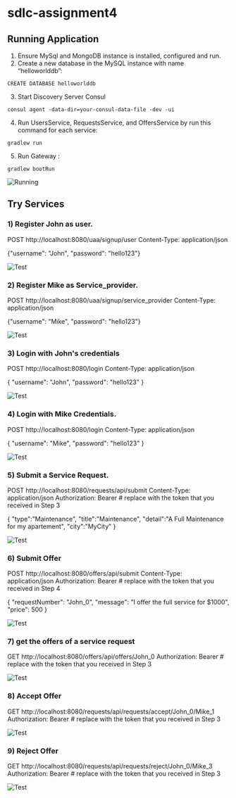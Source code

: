 # sdlc-assignment4

## Running Application

  1. Ensure MySql and MongoDB instance is installed, configured and run.
  2. Create a new database in the MySQL instance with name “helloworlddb”:
  ```
  CREATE DATABASE helloworlddb
  ```
  3. Start Discovery Server Consul
  ```
  consul agent -data-dir=your-consul-data-file -dev -ui
  ```
  4. Run UsersService, RequestsService, and OffersService by run this command for each service:
  ```
  gradlew run
  ```
  5. Run Gateway :
  ```
  gradlew bootRun
 
  ```
  
  ![Running](https://github.com/Xinqi-Zhang-USF/sdlc-assignment4/blob/main/screenshot/Screen%20Shot%202021-02-23%20at%203.28.58%20AM.png)
  
  ## Try Services

### 1) Register John as user.
POST http://localhost:8080/uaa/signup/user
Content-Type: application/json

{"username":  "John", "password": "hello123"}


![Test](https://github.com/Xinqi-Zhang-USF/sdlc-assignment4/blob/main/screenshot/Screen%20Shot%202021-02-23%20at%203.38.08%20AM.png)

### 2) Register Mike as Service_provider.
POST http://localhost:8080/uaa/signup/service_provider
Content-Type: application/json

{"username":  "Mike", "password": "hello123"}

![Test](https://github.com/Xinqi-Zhang-USF/sdlc-assignment4/blob/main/screenshot/Screen%20Shot%202021-02-23%20at%203.38.54%20AM.png)

### 3) Login with John's credentials 
POST http://localhost:8080/login
Content-Type: application/json

{
  "username": "John",
  "password": "hello123"
}

![Test](https://github.com/Xinqi-Zhang-USF/sdlc-assignment4/blob/main/screenshot/Screen%20Shot%202021-02-23%20at%203.39.54%20AM.png)

### 4) Login with Mike Credentials. 
POST http://localhost:8080/login
Content-Type: application/json

{
  "username": "Mike",
  "password": "hello123"
}

![Test](https://github.com/Xinqi-Zhang-USF/sdlc-assignment4/blob/main/screenshot/Screen%20Shot%202021-02-23%20at%203.41.05%20AM.png)


### 5) Submit a Service Request. 
POST http://localhost:8080/requests/api/submit
Content-Type: application/json
Authorization: Bearer <token> # replace <token> with the token that you received in Step 3

{
     "type":"Maintenance",
     "title":"Maintenance",
     "detail":"A Full Maintenance for my apartement",
      "city":"MyCity"
}

![Test](https://github.com/Xinqi-Zhang-USF/sdlc-assignment4/blob/main/screenshot/Screen%20Shot%202021-02-23%20at%203.45.21%20AM.png)

### 6) Submit Offer
POST http://localhost:8080/offers/api/submit
Content-Type: application/json
Authorization: Bearer <token> # replace <token> with the token that you received in Step 4

{
   "requestNumber": "John_0", 
    "message": "I offer the full service for $1000",
    "price": 500
}

![Test](https://github.com/Xinqi-Zhang-USF/sdlc-assignment4/blob/main/screenshot/Screen%20Shot%202021-02-23%20at%203.47.37%20AM.png)

### 7) get the offers of a service request 
GET http://localhost:8080/offers/api/offers/John_0
Authorization: Bearer <token> # replace <token> with the token that you received in Step 3

![Test](https://github.com/Xinqi-Zhang-USF/sdlc-assignment4/blob/main/screenshot/Screen%20Shot%202021-02-23%20at%203.49.12%20AM.png)

### 8) Accept Offer
GET http://localhost:8080/requests/api/requests/accept/John_0/Mike_1
Authorization: Bearer <token> # replace <token> with the token that you received in Step 3

![Test](https://github.com/Xinqi-Zhang-USF/sdlc-assignment4/blob/main/screenshot/Screen%20Shot%202021-02-23%20at%203.49.35%20AM.png)

### 9) Reject Offer
GET http://localhost:8080/requests/api/requests/reject/John_0/Mike_3
Authorization: Bearer <token> # replace <token> with the token that you received in Step 3

![Test](https://github.com/Xinqi-Zhang-USF/sdlc-assignment4/blob/main/screenshot/Screen%20Shot%202021-02-23%20at%203.50.08%20AM.png)
  
